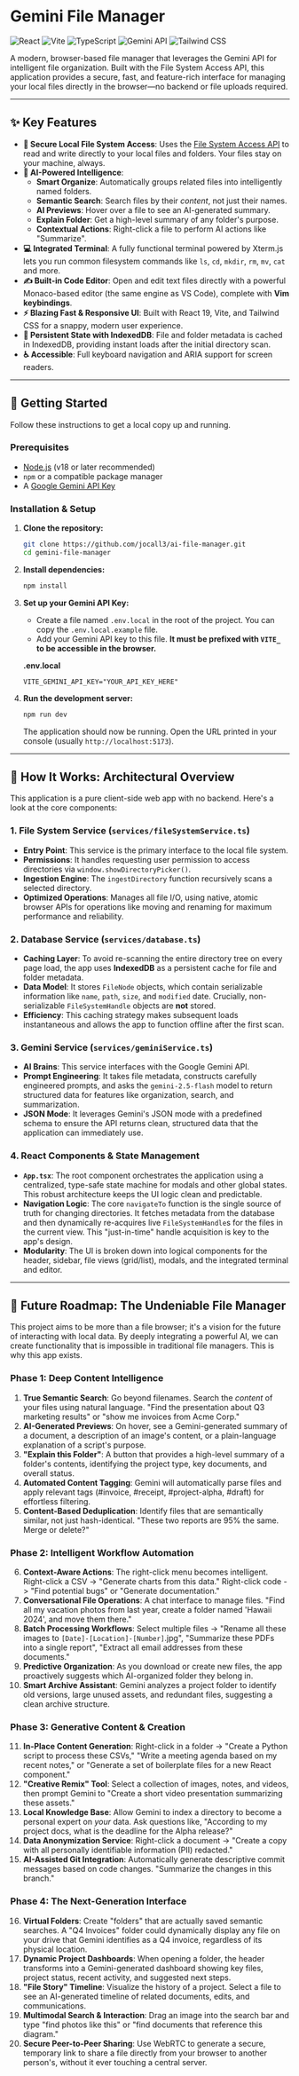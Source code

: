 
# Gemini File Manager

![React](https://img.shields.io/badge/React-19-blue?style=for-the-badge&logo=react)
![Vite](https://img.shields.io/badge/Vite-6-purple?style=for-the-badge&logo=vite)
![TypeScript](https://img.shields.io/badge/TypeScript-5-blue?style=for-the-badge&logo=typescript)
![Gemini API](https://img.shields.io/badge/Gemini%20API-blueviolet?style=for-the-badge&logo=google-gemini)
![Tailwind CSS](https://img.shields.io/badge/Tailwind%20CSS-3-cyan?style=for-the-badge&logo=tailwind-css)

A modern, browser-based file manager that leverages the Gemini API for intelligent file organization. Built with the File System Access API, this application provides a secure, fast, and feature-rich interface for managing your local files directly in the browser—no backend or file uploads required.

---

## ✨ Key Features

- **📂 Secure Local File System Access**: Uses the [File System Access API](https://developer.mozilla.org/en-US/docs/Web/API/File_System_Access_API) to read and write directly to your local files and folders. Your files stay on your machine, always.
- **🤖 AI-Powered Intelligence**:
    - **Smart Organize**: Automatically groups related files into intelligently named folders.
    - **Semantic Search**: Search files by their *content*, not just their names.
    - **AI Previews**: Hover over a file to see an AI-generated summary.
    - **Explain Folder**: Get a high-level summary of any folder's purpose.
    - **Contextual Actions**: Right-click a file to perform AI actions like "Summarize".
- **💻 Integrated Terminal**: A fully functional terminal powered by Xterm.js lets you run common filesystem commands like `ls`, `cd`, `mkdir`, `rm`, `mv`, `cat` and more.
- **✍️ Built-in Code Editor**: Open and edit text files directly with a powerful Monaco-based editor (the same engine as VS Code), complete with **Vim keybindings**.
- **⚡️ Blazing Fast & Responsive UI**: Built with React 19, Vite, and Tailwind CSS for a snappy, modern user experience.
- **💾 Persistent State with IndexedDB**: File and folder metadata is cached in IndexedDB, providing instant loads after the initial directory scan.
- **♿ Accessible**: Full keyboard navigation and ARIA support for screen readers.

---

## 🚀 Getting Started

Follow these instructions to get a local copy up and running.

### Prerequisites

- [Node.js](https://nodejs.org/) (v18 or later recommended)
- `npm` or a compatible package manager
- A [Google Gemini API Key](https://ai.google.dev/)

### Installation & Setup

1.  **Clone the repository:**
    ```bash
    git clone https://github.com/jocall3/ai-file-manager.git
    cd gemini-file-manager
    ```

2.  **Install dependencies:**
    ```bash
    npm install
    ```

3.  **Set up your Gemini API Key:**
    - Create a file named `.env.local` in the root of the project. You can copy the `.env.local.example` file.
    - Add your Gemini API key to this file. **It must be prefixed with `VITE_` to be accessible in the browser.**

    **.env.local**
    ```
    VITE_GEMINI_API_KEY="YOUR_API_KEY_HERE"
    ```
   
4.  **Run the development server:**
    ```bash
    npm run dev
    ```
    The application should now be running. Open the URL printed in your console (usually `http://localhost:5173`).

---

## 🔧 How It Works: Architectural Overview

This application is a pure client-side web app with no backend. Here's a look at the core components:

### 1. File System Service (`services/fileSystemService.ts`)

- **Entry Point**: This service is the primary interface to the local file system.
- **Permissions**: It handles requesting user permission to access directories via `window.showDirectoryPicker()`.
- **Ingestion Engine**: The `ingestDirectory` function recursively scans a selected directory.
- **Optimized Operations**: Manages all file I/O, using native, atomic browser APIs for operations like moving and renaming for maximum performance and reliability.

### 2. Database Service (`services/database.ts`)

- **Caching Layer**: To avoid re-scanning the entire directory tree on every page load, the app uses **IndexedDB** as a persistent cache for file and folder metadata.
- **Data Model**: It stores `FileNode` objects, which contain serializable information like `name`, `path`, `size`, and `modified` date. Crucially, non-serializable `FileSystemHandle` objects are **not** stored.
- **Efficiency**: This caching strategy makes subsequent loads instantaneous and allows the app to function offline after the first scan.

### 3. Gemini Service (`services/geminiService.ts`)

- **AI Brains**: This service interfaces with the Google Gemini API.
- **Prompt Engineering**: It takes file metadata, constructs carefully engineered prompts, and asks the `gemini-2.5-flash` model to return structured data for features like organization, search, and summarization.
- **JSON Mode**: It leverages Gemini's JSON mode with a predefined schema to ensure the API returns clean, structured data that the application can immediately use.

### 4. React Components & State Management

- **`App.tsx`**: The root component orchestrates the application using a centralized, type-safe state machine for modals and other global states. This robust architecture keeps the UI logic clean and predictable.
- **Navigation Logic**: The core `navigateTo` function is the single source of truth for changing directories. It fetches metadata from the database and then dynamically re-acquires live `FileSystemHandle`s for the files in the current view. This "just-in-time" handle acquisition is key to the app's design.
- **Modularity**: The UI is broken down into logical components for the header, sidebar, file views (grid/list), modals, and the integrated terminal and editor.

---

## 🔮 Future Roadmap: The Undeniable File Manager

This project aims to be more than a file browser; it's a vision for the future of interacting with local data. By deeply integrating a powerful AI, we can create functionality that is impossible in traditional file managers. This is why this app exists.

### Phase 1: Deep Content Intelligence

1.  **True Semantic Search**: Go beyond filenames. Search the *content* of your files using natural language. "Find the presentation about Q3 marketing results" or "show me invoices from Acme Corp."
2.  **AI-Generated Previews**: On hover, see a Gemini-generated summary of a document, a description of an image's content, or a plain-language explanation of a script's purpose.
3.  **"Explain this Folder"**: A button that provides a high-level summary of a folder's contents, identifying the project type, key documents, and overall status.
4.  **Automated Content Tagging**: Gemini will automatically parse files and apply relevant tags (#invoice, #receipt, #project-alpha, #draft) for effortless filtering.
5.  **Content-Based Deduplication**: Identify files that are semantically similar, not just hash-identical. "These two reports are 95% the same. Merge or delete?"

### Phase 2: Intelligent Workflow Automation

6.  **Context-Aware Actions**: The right-click menu becomes intelligent. Right-click a CSV -> "Generate charts from this data." Right-click code -> "Find potential bugs" or "Generate documentation."
7.  **Conversational File Operations**: A chat interface to manage files. "Find all my vacation photos from last year, create a folder named 'Hawaii 2024', and move them there."
8.  **Batch Processing Workflows**: Select multiple files -> "Rename all these images to `[Date]-[Location]-[Number]`.jpg", "Summarize these PDFs into a single report", "Extract all email addresses from these documents."
9.  **Predictive Organization**: As you download or create new files, the app proactively suggests which AI-organized folder they belong in.
10. **Smart Archive Assistant**: Gemini analyzes a project folder to identify old versions, large unused assets, and redundant files, suggesting a clean archive structure.

### Phase 3: Generative Content & Creation

11. **In-Place Content Generation**: Right-click in a folder -> "Create a Python script to process these CSVs," "Write a meeting agenda based on my recent notes," or "Generate a set of boilerplate files for a new React component."
12. **"Creative Remix" Tool**: Select a collection of images, notes, and videos, then prompt Gemini to "Create a short video presentation summarizing these assets."
13. **Local Knowledge Base**: Allow Gemini to index a directory to become a personal expert on *your* data. Ask questions like, "According to my project docs, what is the deadline for the Alpha release?"
14. **Data Anonymization Service**: Right-click a document -> "Create a copy with all personally identifiable information (PII) redacted."
15. **AI-Assisted Git Integration**: Automatically generate descriptive commit messages based on code changes. "Summarize the changes in this branch."

### Phase 4: The Next-Generation Interface

16. **Virtual Folders**: Create "folders" that are actually saved semantic searches. A "Q4 Invoices" folder could dynamically display any file on your drive that Gemini identifies as a Q4 invoice, regardless of its physical location.
17. **Dynamic Project Dashboards**: When opening a folder, the header transforms into a Gemini-generated dashboard showing key files, project status, recent activity, and suggested next steps.
18. **"File Story" Timeline**: Visualize the history of a project. Select a file to see an AI-generated timeline of related documents, edits, and communications.
19. **Multimodal Search & Interaction**: Drag an image into the search bar and type "find photos like this" or "find documents that reference this diagram."
20. **Secure Peer-to-Peer Sharing**: Use WebRTC to generate a secure, temporary link to share a file directly from your browser to another person's, without it ever touching a central server.
